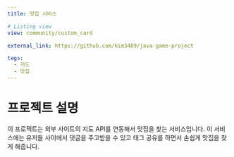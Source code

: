 ```yaml
---
title: 맛집 서비스

# Listing view
view: community/custom_card

external_link: https://github.com/kim3489/java-game-project

tags:
  - 지도
  - 맛집
---
```

# 프로젝트 설명
 이 프로젝트는 외부 사이트의 지도 API를 연동해서 맛집을 찾는 서비스입니다. 이 서비스에는 유저들 사이에서 댓글을 주고받을 수 있고 태그 공유를 하면서 손쉽게 맛집을 찾게 해줍니다.


